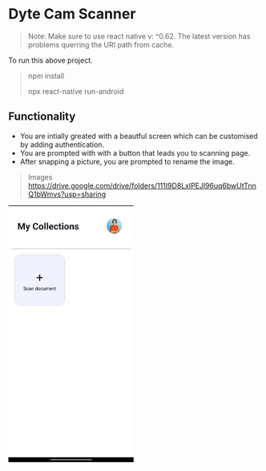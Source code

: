 # Dyte Cam Scanner


>Note: Make sure to use react native v: ^0.62. The latest version has problems querring the URI path from cache.


To run this above project.
> 
> npm install
>
> npx react-native run-android


## Functionality
- You are intially greated with a beautful screen which can be customised by adding authentication.
- You are prompted with with a button that leads you to scanning page.
- After snapping a picture, you are prompted to rename the image.


>Images
>https://drive.google.com/drive/folders/111I9D8LxlPEJl96uq6bwUtTnnQ1bWmvs?usp=sharing

<img src="https://raw.githubusercontent.com/CRUCIFIER0/dytecamscan/main/1.jpg" width="250">
